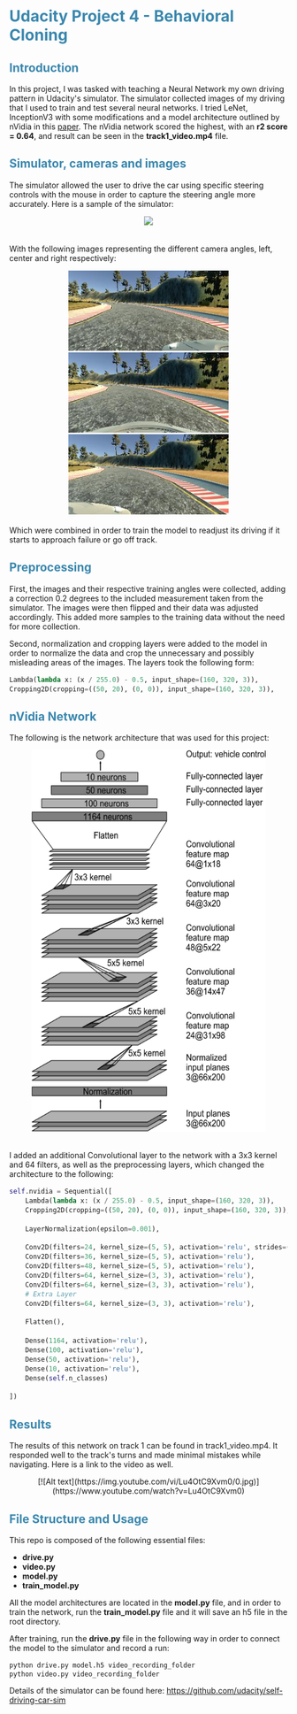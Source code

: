 <h1 style="color: #3a87ad">Udacity Project 4 - Behavioral Cloning</h1>

<h2 style="color: #3a87ad">Introduction</h2>

In this project, I was tasked with teaching a Neural Network my own driving pattern in Udacity's simulator. The simulator 
collected images of my driving that I used to train and test several neural networks. I tried LeNet, InceptionV3 with 
some modifications and a model architecture outlined by nVidia in this 
<a href="https://developer.nvidia.com/blog/deep-learning-self-driving-cars/?ncid=afm-chs-44270&ranMID=44270&ranEAID=a1LgFw09t88&ranSiteID=a1LgFw09t88-eRZ5swEwc1zdTIYasZfm8A" target="_blank">
paper</a>. The nVidia network scored the highest, with an **r2 score = 0.64**, and result can be seen in the **track1_video.mp4** file. 

<h2 style="color: #3a87ad">Simulator, cameras and images</h2>

The simulator allowed the user to drive the car using specific steering controls with the mouse in order to capture the 
steering angle more accurately. Here is a sample of the simulator:

<center><img src="./image_docs/simulator_sample.png"/></center> 

<br>

With the following images representing the different camera angles, left, center and right respectively:

<center>
<img src="./image_docs/left_2020_11_19_23_15_25_899.jpg" width="290">
<img src="./image_docs/center_2020_11_19_23_15_25_899.jpg" width="290"/>
<img src="./image_docs/right_2020_11_19_23_15_25_899.jpg" width="290"/>
</center>
<br>
Which were combined in order to train the model to readjust its driving if it starts to approach failure or go off track.

<h2 style="color: #3a87ad">Preprocessing</h2>

First, the images and their respective training angles were collected, adding a correction 0.2 degrees to the included 
measurement taken from the simulator. The images were then flipped and their data was adjusted accordingly. This added
more samples to the training data without the need for more collection. 

Second, normalization and cropping layers were added to the model in order to normalize the data and crop the unnecessary 
and possibly misleading areas of the images. The layers took the following form:

```python
Lambda(lambda x: (x / 255.0) - 0.5, input_shape=(160, 320, 3)),
Cropping2D(cropping=((50, 20), (0, 0)), input_shape=(160, 320, 3)),
```

<h2 style="color: #3a87ad">nVidia Network</h2>

The following is the network architecture that was used for this project:

<center><img src="./image_docs/cnn-architecture-624x890.png" width="424" height="690"/></center> 
<br>

I added an additional Convolutional layer to the network with a 3x3 kernel and 64 filters, as well as the preprocessing 
layers, which changed the architecture to the following:

```python
self.nvidia = Sequential([
    Lambda(lambda x: (x / 255.0) - 0.5, input_shape=(160, 320, 3)),
    Cropping2D(cropping=((50, 20), (0, 0)), input_shape=(160, 320, 3)),

    LayerNormalization(epsilon=0.001),

    Conv2D(filters=24, kernel_size=(5, 5), activation='relu', strides=(3, 3), padding='valid'),
    Conv2D(filters=36, kernel_size=(5, 5), activation='relu'),
    Conv2D(filters=48, kernel_size=(5, 5), activation='relu'),
    Conv2D(filters=64, kernel_size=(3, 3), activation='relu'),
    Conv2D(filters=64, kernel_size=(3, 3), activation='relu'),
    # Extra Layer
    Conv2D(filters=64, kernel_size=(3, 3), activation='relu'),

    Flatten(),

    Dense(1164, activation='relu'),
    Dense(100, activation='relu'),
    Dense(50, activation='relu'),
    Dense(10, activation='relu'),
    Dense(self.n_classes)

])
```

<h2 style="color: #3a87ad">Results</h2>

The results of this network on track 1 can be found in track1_video.mp4. It responded well to the track's turns and made 
minimal mistakes while navigating. Here is a link to the video as well.

<center>
[![Alt text](https://img.youtube.com/vi/Lu4OtC9Xvm0/0.jpg)](https://www.youtube.com/watch?v=Lu4OtC9Xvm0)
</center>


<h2 style="color: #3a87ad">File Structure and Usage</h2>

This repo is composed of the following essential files:

* **drive.py**
* **video.py**
* **model.py**
* **train_model.py**

All the model architectures are located in the **model.py** file, and in order to train the network, run the **train_model.py**
file and it will save an h5 file in the root directory. 

After training, run the **drive.py** file in the following way in order to connect the model to the simulator and 
record a run: 

```shell script
python drive.py model.h5 video_recording_folder
python video.py video_recording_folder
```

Details of the simulator can be found here: https://github.com/udacity/self-driving-car-sim
